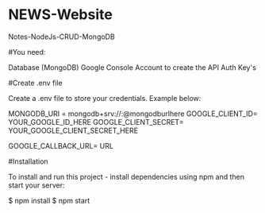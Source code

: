 # NEWS-Website

Notes-NodeJs-CRUD-MongoDB

#You need:

Database (MongoDB)
Google Console Account to create the API Auth Key's

#Create .env file

Create a .env file to store your credentials. Example below:

MONGODB_URI = mongodb+srv://<username>:<password>@mongodburlhere
GOOGLE_CLIENT_ID= YOUR_GOOGLE_ID_HERE
GOOGLE_CLIENT_SECRET= YOUR_GOOGLE_CLIENT_SECRET_HERE

GOOGLE_CALLBACK_URL= URL


#Installation

To install and run this project - install dependencies using npm and then start your server:

$ npm install
$ npm start
